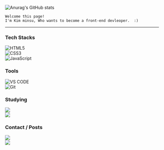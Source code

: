 

![Anurag's GitHub stats](https://github-readme-stats.vercel.app/api?username=yoyobar&show_icons=true&theme=radical)
```
Welcome this page!
I'm Kim minsu, Who wants to become a front-end devleoper.  :)
```
<hr>

### Tech Stacks

![HTML5](https://img.shields.io/badge/-HTML5-C34F26?style=for-the-badge&logo=html5&logoColor=white)<br>
![CSS3](https://img.shields.io/badge/-CSS3-1572B6?style=for-the-badge&logo=css3&logoColor=white)<br>
![JavaScript](https://img.shields.io/badge/-JavaScript-F7DF1E?style=for-the-badge&logo=javascript&logoColor=white)<br>

### Tools
![VS CODE](https://img.shields.io/badge/-VS%20CODE-007ACC?style=for-the-badge&logo=VisualStudioCode&logoColor=white)<br>
![Git](https://img.shields.io/badge/-Git-F05032?style=for-the-badge&logo=git&logoColor=white)


### Studying
<a href="https://ozcodingschool.com/">
  <img src="https://img.shields.io/badge/-OZ%20Coding%20School-6700e6?style=for-the-badge&logoColor=white&href"></img>
</a><br>
<a href="https://github.com/yoyobar/OZ_CodingSchool">
  <img src="https://img.shields.io/badge/-My.%20Post-7b5b54?style=for-the-badge&logoColor=white&href"></img>
</a>

### Contact / Posts

<a href="https://plaid-plow-0e3.notion.site/Minsu-Kim-3d4cdf754f1e42cf8460dd12408a41a4?pvs=4">
  <img src="https://img.shields.io/badge/-Notion-382925?style=for-the-badge&logo=Notion&logoColor=white"></img>
</a><br>
<a href=mailto:barwait@naver.com>
<img src="https://img.shields.io/badge/-barwait@naver.com-00c75a?style=for-the-badge&logo=&logoColor=white"></img>
</a><br>
